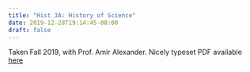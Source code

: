 ```yaml
---
title: "Hist 3A: History of Science"
date: 2019-12-28T19:14:45-08:00
draft: false
---
```


Taken Fall 2019, with Prof. Amir Alexander. 
Nicely typeset PDF available [here](notes.pdf)
